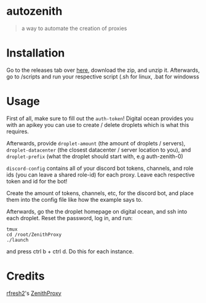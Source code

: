 # autozenith

> a way to automate the creation of proxies

# Installation

Go to the releases tab over [here](https://github.com/boxyfour/autozenith/releases/), download the zip, and unzip it. Afterwards, go to /scripts and run your respective script (.sh for linux, .bat for windowss

# Usage

First of all, make sure to fill out the `auth-token`! Digital ocean provides you with an apikey you can use to create / delete droplets which is what this requires.

Afterwards, provide `droplet-amount` (the amount of droplets / servers), `droplet-datacenter` (the closest datacenter / server location to you), and `droplet-prefix` (what the droplet should start with, e.g auth-zenith-0)

`discord-config` contains all of your discord bot tokens, channels, and role ids (you can leave a shared role-id) for each proxy. Leave each respective token and id for the bot!

Create the amount of tokens, channels, etc, for the discord bot, and place them into the config file like how the example says to.

Afterwards, go the the droplet homepage on digital ocean, and ssh into each droplet. Reset the password, log in, and run:
```
tmux
cd /root/ZenithProxy
./launch
```
and press ctrl b + ctrl d. Do this for each instance.

# Credits

[rfresh2](https://github.com/rfresh2)'s [ZenithProxy](https://github.com/rfresh2/ZenithProxy)
